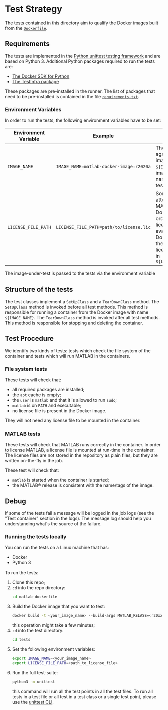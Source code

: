 # Test Strategy

The tests contained in this directory aim to qualify the Docker images built from the [`Dockerfile`](../Dockerfile).

## Requirements

The tests are implemented in the [Python unittest testing framework](https://docs.python.org/3/library/unittest.html) and are based on Python 3.
Additional Python packages required to run the tests are:

- [The Docker SDK for Python](https://docker-py.readthedocs.io/en/stable/)
- [The TestInfra package](https://testinfra.readthedocs.io/en/latest/)

These packages are pre-installed in the runner. The list of packages that need to be pre-installed is contained in the file [`requirements.txt`](./requirements.txt).

### Environment Variables

In order to run the tests, the following environment variables have to be set:

| Environment Variable | Example                                 | Notes                                                                                                                                                                                                                  |
| -------------------- | --------------------------------------- | ---------------------------------------------------------------------------------------------------------------------------------------------------------------------------------------------------------------------- |
| `IMAGE_NAME`         | `IMAGE_NAME=matlab-docker-image:r2020a` | The tests will run against the Docker image named `${IMAGE_NAME}`. If no image with such a name is found, the tests will fail.                                                                                         |
| `LICENSE_FILE_PATH`  | `LICENSE_FILE_PATH=path/to/license.lic` | Some tests will attempt to run MATLAB&reg; in the Docker container. In order to do it, a license file should be available in the Docker container and the path to the license file is stored in `${LICENSE_FILE_PATH}` |

The image-under-test is passed to the tests via the environment variable

## Structure of the tests

The test classes implement a `SetUpClass` and a `TearDownClass` method.
The `SetUpClass` method is invoked before all test methods. This method is responsible for running a container from the Docker image with name `${IMAGE_NAME}`.
The `TearDownClass` method is invoked after all test methods. This method is responsible for stopping and deleting the container.

## Test Procedure

We identify two kinds of tests: tests which check the file system of the container and tests which will run MATLAB in the containers.

### File system tests

These tests will check that:

- all required packages are installed;
- the `apt` cache is empty;
- the `user` is `matlab` and that it is allowed to run `sudo`;
- `matlab` is on `PATH` and executable;
- no license file is present in the Docker image.

They will not need any license file to be mounted in the container.

### MATLAB tests

These tests will check that MATLAB runs correctly in the container. In order to license MATLAB, a license file is mounted at run-time in the container. The license files are not stored in the repository as plain files, but they are written on-the-fly in the job.

These test will check that:

- `matlab` is started when the container is started;
- the MATLAB&reg; release is consistent with the name/tags of the image.

## Debug

If some of the tests fail a message will be logged in the job logs (see the "Test container" section in the logs). The message log should help you understanding what's the source of the failure.

### Running the tests locally

You can run the tests on a Linux machine that has:

- Docker
- Python 3

To run the tests:

1. Clone this repo;
2. `cd` into the repo directory:
   ```bash
   cd matlab-dockerfile
   ```
3. Build the Docker image that you want to test:
   ```bash
   docker build -t <your_image_name> --build-args MATLAB_RELASE=<r20xxx> .
   ```
   this operation might take a few minutes;
4. `cd` into the test directory:
   ```bash
   cd tests
   ```
5. Set the following environment variables:
   ```bash
   export IMAGE_NAME=<your_image_name>
   export LICENSE_FILE_PATH=<path_to_license_file>
   ```
6. Run the full test-suite:
   ```bash
   python3 -m unittest
   ```
   this command will run all the test points in all the test files. To run all tests in a test file or all test in a test class or a single test point, please use the [unittest CLI](https://docs.python.org/3/library/unittest.html#command-line-interface).
